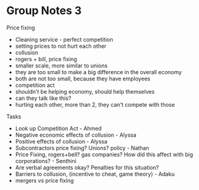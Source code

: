 Group Notes 3
===

Price fixing

+ Cleaning service - perfect competition
+ setting prices to not hurt each other
+ collusion
+ rogers + bill, price fixing
+ smaller scale, more similar to unions
+ they are too small to make a big difference in the overall economy
+ both are not too small, because they have employees
+ competition act
+ shouldn't be helping economy, should help themselves
+ can they talk like this?
+ hurting each other, more than 2, they can't compete with those

Tasks
+ Look up Competition Act - Ahmed
+ Negative economic effects of collusion - Alyssa
+ Positive effects of collusion - Alyssa
+ Subcontractors price fixing? Unions? policy - Nathan
+ Price Fixing, rogers+bell? gas companies? How did this affect with big corporations? - Senthini
+ Are verbal agreements okay? Penalties for this situation?
+ Barriers to collusion, (incentive to cheat, game theory) - Adaku
+ mergers vs price fixing